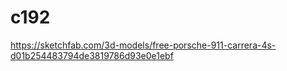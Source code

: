 # c192
https://sketchfab.com/3d-models/free-porsche-911-carrera-4s-d01b254483794de3819786d93e0e1ebf
